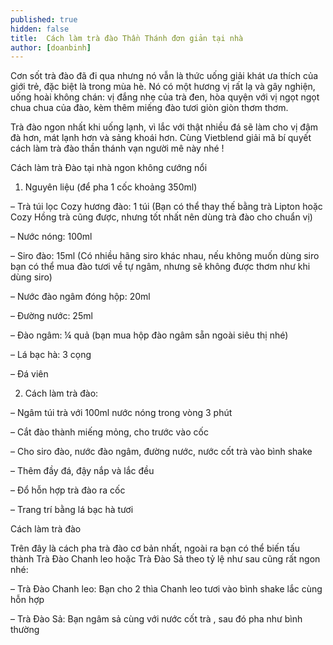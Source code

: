 ```yaml
---
published: true
hidden: false
title:  Cách làm trà đào Thần Thánh đơn giản tại nhà
author: [doanbinh] 
---
```

Cơn sốt trà đào đã đi qua nhưng nó vẫn là thức uống giải khát ưa thích của giới trẻ, đặc biệt là trong mùa hè. Nó có một hương vị rất lạ và gây nghiện, uống hoài không chán: vị đắng nhẹ của trà đen, hòa quyện với vị ngọt ngọt chua chua của đào, kèm thêm miếng đào tươi giòn giòn thơm thơm. 

Trà đào ngon nhất khi uống lạnh, vì lắc với thật nhiều đá sẽ làm cho vị đậm đà hơn, mát lạnh hơn và sảng khoái hơn. Cùng Vietblend giải mã bí quyết cách làm trà đào thần thánh vạn người mê này nhé !

Cách làm trà Đào tại nhà ngon không cướng nổi 

1. Nguyên liệu (để pha 1 cốc khoảng 350ml)

– Trà túi lọc Cozy hương đào: 1 túi (Bạn có thể thay thế bằng trà Lipton hoặc Cozy Hồng trà cũng được, nhưng tốt nhất nên dùng trà đào cho chuẩn vị)

– Nước nóng: 100ml

– Siro đào: 15ml (Có nhiều hãng siro khác nhau, nếu không muốn dùng siro bạn có thể mua đào tươi về tự ngâm, nhưng sẽ không được thơm như khi dùng siro)

– Nước đào ngâm đóng hộp: 20ml

– Đường nước: 25ml

– Đào ngâm: ¼ quả (bạn mua hộp đào ngâm sẵn ngoài siêu thị nhé)

– Lá bạc hà: 3 cọng

– Đá viên

2. Cách làm trà đào:

– Ngâm túi trà với 100ml nước nóng trong vòng 3 phút

– Cắt đào thành miếng mỏng, cho trước vào cốc

– Cho siro đào, nước đào ngâm, đường nước, nước cốt trà vào bình shake

– Thêm đầy đá, đậy nắp và lắc đều

– Đổ hỗn hợp trà đào ra cốc

– Trang trí bằng lá bạc hà tươi

Cách làm trà đào
                      
Trên đây là cách pha trà đào cơ bản nhất, ngoài ra bạn có thể biến tấu thành Trà Đào Chanh leo hoặc Trà Đào Sả theo tỷ lệ như sau cũng rất ngon nhé:

– Trà Đào Chanh leo: Bạn cho 2 thìa Chanh leo tươi vào bình shake lắc cùng hỗn hợp

– Trà Đào Sả: Bạn ngâm sả cùng với nước cốt trà , sau đó pha như bình thường